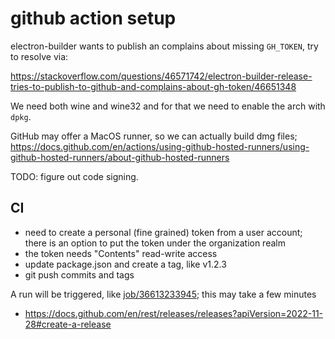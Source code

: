 # github action setup

electron-builder wants to publish an complains about missing `GH_TOKEN`, try to resolve via:

https://stackoverflow.com/questions/46571742/electron-builder-release-tries-to-publish-to-github-and-complains-about-gh-token/46651348

We need both wine and wine32 and for that we need to enable the arch with `dpkg`.

GitHub may offer a MacOS runner, so we can actually build dmg files; https://docs.github.com/en/actions/using-github-hosted-runners/using-github-hosted-runners/about-github-hosted-runners

TODO: figure out code signing.


## CI

* need to create a personal (fine grained) token from a user account; there is an option to put the token under the organization realm
* the token needs "Contents" read-write access
* update package.json and create a tag, like v1.2.3
* git push commits and tags

A run will be triggered, like
[job/36613233945](https://github.com/supernoter/noter/actions/runs/13123027958/job/36613233945);
this may take a few minutes

* https://docs.github.com/en/rest/releases/releases?apiVersion=2022-11-28#create-a-release

